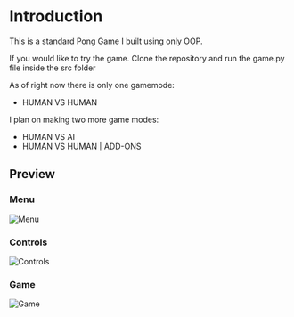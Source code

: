 # Introduction 

This is a standard Pong Game I built using only OOP.

If you would like to try the game. Clone the repository and run the game.py file inside the src folder

As of right now there is only one gamemode:

 - HUMAN VS HUMAN
 
 I plan on making two more game modes:
 
 - HUMAN VS AI
 - HUMAN VS HUMAN | ADD-ONS

## Preview
### Menu
![Menu](https://github.com/LuisMCap/Pong-Game/blob/main/readmeimages/Menu.jpg?raw=true)

### Controls
![Controls](images/controls.png)

### Game
![Game](images/game.png)



